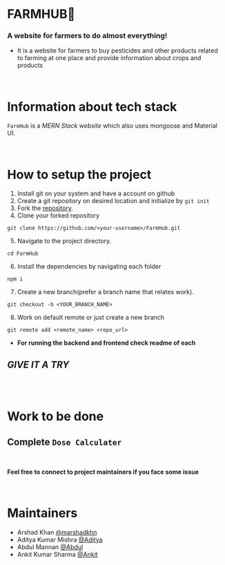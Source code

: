# FARMHUB🌾
### A website for farmers to do almost everything!
* It is a website for farmers to buy pesticides and other products related to farming at one place and provide information about crops and products
  
<br>


# Information about tech stack
`FarmHub` is a *MERN Stack website* which also uses mongoose and Material UI.

<br>

# How to setup the project
1. Install git on your system and have a account on github
2. Create a git repository on desired location and initialize by `git init` 
3. Fork the [repository](https://github.com/Abdul-365/FarmHub.git).
4. Clone your forked repository

```git clone
git clone https://github.com/<your-username>/FarmHub.git
```
5. Navigate to the project directory.

```
cd FarmHub
```
6. Install the dependencies by navigating each folder

```
npm i
```

7. Create a new branch(prefer a branch name that relates work).

```
git checkout -b <YOUR_BRANCH_NAME>
```

8. Work on default remote or just create a new branch

```
git remote add <remote_name> <repo_url>
```

- **For running the backend and frontend check readme of each**

## *GIVE IT A TRY*

<br>



<br>


# Work to be done
## Complete `Dose Calculater`
<br>

**Feel free to connect to project maintainers if you face some issue**

<br>

# Maintainers
* Arshad Khan [@marshadkhn](https://github.com/marshadkhn/)
* Aditya Kumar Mishra [@Aditya](https://github.com/Adityamishra9719/)
* Abdul Mannan [@Abdul](https://github.com/Abdul-365/)
* Ankit Kumar Sharma [@Ankit](https://github.com/GuryonAnkit/)





